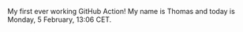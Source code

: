 My first ever working GitHub Action!
My name is Thomas and today is Monday, 5 February, 13:06 CET. 
